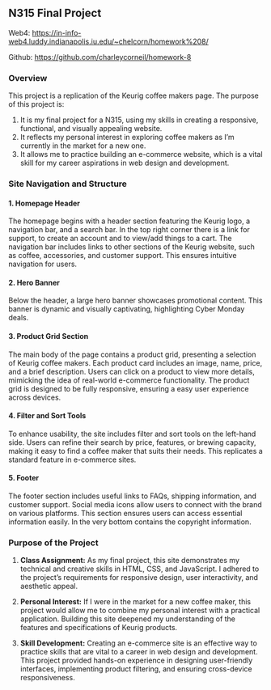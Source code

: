 ## N315 Final Project

Web4: https://in-info-web4.luddy.indianapolis.iu.edu/~chelcorn/homework%208/

Github: https://github.com/charleycorneil/homework-8

### Overview

This project is a replication of the Keurig coffee makers page. The purpose of this project is:

1. It is my final project for a N315, using my skills in creating a responsive, functional, and visually appealing website.
2. It reflects my personal interest in exploring coffee makers as I’m currently in the market for a new one.
3. It allows me to practice building an e-commerce website, which is a vital skill for my career aspirations in web design and development.

### Site Navigation and Structure

#### 1. **Homepage Header**

The homepage begins with a header section featuring the Keurig logo, a navigation bar, and a search bar. In the top right corner there is a link for support, to create an account and to view/add things to a cart. The navigation bar includes links to other sections of the Keurig website, such as coffee, accessories, and customer support. This ensures intuitive navigation for users.

#### 2. **Hero Banner**

Below the header, a large hero banner showcases promotional content. This banner is dynamic and visually captivating, highlighting Cyber Monday deals.

#### 3. **Product Grid Section**

The main body of the page contains a product grid, presenting a selection of Keurig coffee makers. Each product card includes an image, name, price, and a brief description. Users can click on a product to view more details, mimicking the idea of real-world e-commerce functionality. The product grid is designed to be fully responsive, ensuring a easy user experience across devices.

#### 4. **Filter and Sort Tools**

To enhance usability, the site includes filter and sort tools on the left-hand side. Users can refine their search by price, features, or brewing capacity, making it easy to find a coffee maker that suits their needs. This replicates a standard feature in e-commerce sites.

#### 5. **Footer**

The footer section includes useful links to FAQs, shipping information, and customer support. Social media icons allow users to connect with the brand on various platforms. This section ensures users can access essential information easily. In the very bottom contains the copyright information.

### Purpose of the Project

1. **Class Assignment:** As my final project, this site demonstrates my technical and creative skills in HTML, CSS, and JavaScript. I adhered to the project’s requirements for responsive design, user interactivity, and aesthetic appeal.

2. **Personal Interest:** If I were in the market for a new coffee maker, this project would allow me to combine my personal interest with a practical application. Building this site deepened my understanding of the features and specifications of Keurig products.

3. **Skill Development:** Creating an e-commerce site is an effective way to practice skills that are vital to a career in web design and development. This project provided hands-on experience in designing user-friendly interfaces, implementing product filtering, and ensuring cross-device responsiveness.
